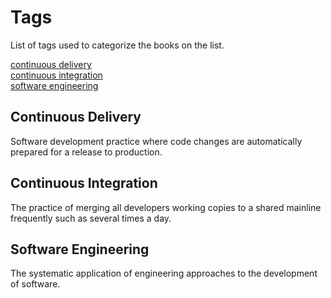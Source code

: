 # Tags

List of tags used to categorize the books on the list.

[continuous delivery](#continuous-delivery)  
[continuous integration](#continuous-integration)  
[software engineering](#software-engineering)  

## Continuous Delivery

Software development practice where code changes are automatically prepared for a release to production.

## Continuous Integration

The practice of merging all developers working copies to a shared mainline frequently such as several times a day.

## Software Engineering

The systematic application of engineering approaches to the development of software.
